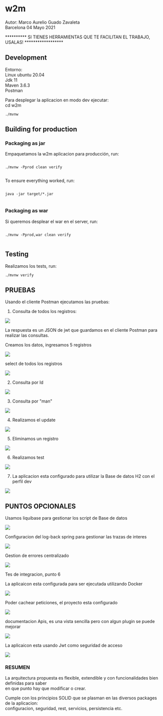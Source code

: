 # w2m

Autor: Marco Aurelio Guado Zavaleta  
Barcelona 04 Mayo 2021  
  
********** SI TIENES HERRAMIENTAS QUE TE FACILITAN EL TRABAJO, USALAS! ******************

## Development

Entorno:  
Linux ubuntu 20.04  
Jdk 11  
Maven 3.6.3  
Postman  
  
Para desplegar la aplicacion en modo dev ejecutar:  
cd w2m  

```
./mvnw
```
  
## Building for production

### Packaging as jar

Empaquetamos la w2m aplicacion para producción, run:

```

./mvnw -Pprod clean verify


```

To ensure everything worked, run:

```

java -jar target/*.jar


```

### Packaging as war

Si queremos desplear el war en el  server, run:

```

./mvnw -Pprod,war clean verify


```

## Testing

Realizamos los tests, run:

```
./mvnw verify
```

## PRUEBAS  
  
Usando el cliente Postman ejecutamos las pruebas:

1. Consulta de todos los registros:  

![](./images/authenticate.png)  
  
La respuesta es un JSON de jwt que guardamos en el cliente Postman para realizar las consultas.  
  
Creamos los datos, ingresamos 5 registros  
  
![](./images/create.png)  
  

select de todos los registros  

![](./images/getAll.png)  


2. Consulta por Id  
  
![](./images/getId.png)  
  
3. Consulta por "man"  
  
![](./images/getFilter.png)  
  
4. Realizamos el update  
  
![](./images/update.png)  
  
5. Eliminamos un registro  
  
![](./images/delete.png)  
  
6. Realizamos test  
  
![](./images/test.png)  
  
7. La aplicacion esta configurado para utilizar la Base de datos H2 con el perfil dev  
  
![](./images/h2.png)  
  

## PUNTOS OPCIONALES  

Usamos liquibase para gestionar los script de Base de datos  

![](./images/liquibase.png)  
  
Configuracion del log-back spring para gestionar las trazas de interes  
  
 ![](./images/trazas.png)   
  
Gestion de errores centralizado  
  
![](./images/errores.png)  

Tes de integracion, punto 6  
  
La aplicaicon esta configurada para ser ejecutada utilizando Docker  
  
![](./images/docker.png)    

Poder cachear peticiones, el proyecto esta configurado  
  
![](./images/cache.png)  
  
documentacion Apis, es una vista sencilla pero con algun plugin se puede mejorar  
  
![](./images/api.png)  
  

La aplicaicon esta usando Jwt como seguridad de acceso  
  
![](./images/jwt.png)   
  
### RESUMEN  
  
La arquitectura propuesta es flexible, extendible y con funcionalidades bien definidas para saber  
en que punto hay que modificar o crear.
  
Cumple con los principios SOLID que se plasman en las diversos packages de la aplicacion:     
configuracion, seguridad, rest, servicios, persistencia etc.


